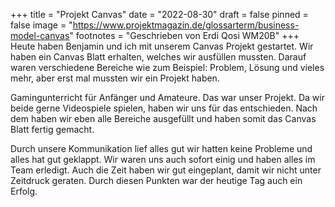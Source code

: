 +++
title = "Projekt Canvas"
date = "2022-08-30"
draft = false
pinned = false
image = "https://www.projektmagazin.de/glossarterm/business-model-canvas"
footnotes = "Geschrieben von Erdi Qosi WM20B"
+++
Heute haben Benjamin und ich mit unserem Canvas Projekt gestartet. Wir haben ein Canvas Blatt erhalten, welches wir ausfüllen mussten. Darauf waren verschiedene Bereiche wie zum Beispiel: Problem, Lösung und vieles mehr, aber erst mal mussten wir ein Projekt haben.

Gamingunterricht für Anfänger und Amateure. Das war unser Projekt. Da wir beide gerne Videospiele spielen, haben wir uns für das entschieden. Nach dem haben wir eben alle Bereiche ausgefüllt und haben somit das Canvas Blatt fertig gemacht. 

Durch unsere Kommunikation lief alles gut wir hatten keine Probleme und alles hat gut geklappt. Wir waren uns auch sofort einig und haben alles im Team erledigt. Auch die Zeit haben wir gut eingeplant, damit wir nicht unter Zeitdruck geraten. Durch diesen Punkten war der heutige Tag auch ein Erfolg.